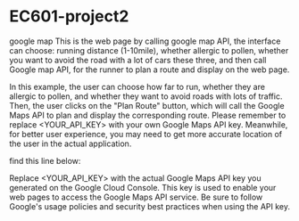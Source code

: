 # EC601-project2

google map
This is the web page by calling google map API, the interface can choose: running distance (1-10mile), whether allergic to pollen, whether you want to avoid the road with a lot of cars these three, and then call Google map API, for the runner to plan a route and display on the web page.

In this example, the user can choose how far to run, whether they are allergic to pollen, and whether they want to avoid roads with lots of traffic. Then, the user clicks on the "Plan Route" button, which will call the Google Maps API to plan and display the corresponding route. Please remember to replace <YOUR_API_KEY> with your own Google Maps API key. Meanwhile, for better user experience, you may need to get more accurate location of the user in the actual application.

find this line below:
<script async defer src="https://maps.googleapis.com/maps/api/js?key=<YOUR_API_KEY>&callback=initMap"></script>


Replace <YOUR_API_KEY> with the actual Google Maps API key you generated on the Google Cloud Console. This key is used to enable your web pages to access the Google Maps API service. Be sure to follow Google's usage policies and security best practices when using the API key.
